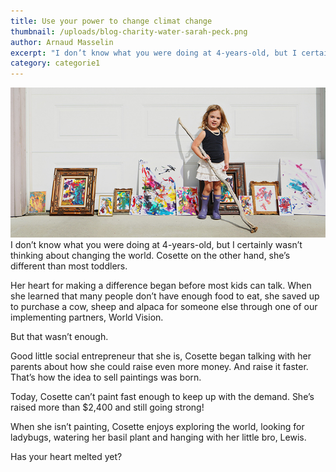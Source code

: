 ```yaml
---
title: Use your power to change climat change
thumbnail: /uploads/blog-charity-water-sarah-peck.png
author: Arnaud Masselin
excerpt: "I don’t know what you were doing at 4-years-old, but I certainly wasn’t thinking about changing the world. Cosette on the other hand, she’s different than most toddlers."
category: categorie1
---
```


![](/uploads/versions/charity-water-blog-cosette-painting-with-purpose---&#40;----720-342&#41;---.jpg)
I don&rsquo;t know what you were doing at 4-years-old, but I certainly wasn&rsquo;t thinking about changing the world. Cosette on the other hand, she&rsquo;s different than most toddlers.

Her heart for making a difference began before most kids can talk. When she learned that many people don&rsquo;t have enough food to eat, she saved up to purchase a cow, sheep and alpaca for someone else through one of our implementing partners, World Vision.

But that wasn&rsquo;t enough.

Good little social entrepreneur that she is, Cosette began talking with her parents about how she could raise even more money. And raise it faster. That&rsquo;s how the idea to sell paintings was born.

Today, Cosette can&rsquo;t paint fast enough to keep up with the demand. She&rsquo;s raised more than $2,400 and still going strong!

When she isn&rsquo;t painting, Cosette enjoys exploring the world, looking for ladybugs, watering her basil plant and hanging with her little bro, Lewis.

Has your heart melted yet?
